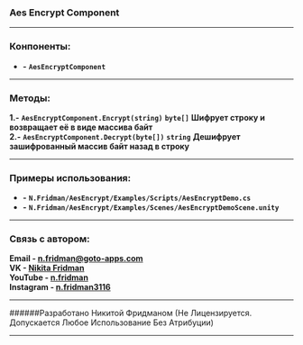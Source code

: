 ﻿### Aes Encrypt Component

---

### Конпоненты:
- **-** **`AesEncryptComponent`**

---

### Методы:
**1.-** **`AesEncryptComponent.Encrypt(string)`** **`byte[]`** **Шифрует строку и возвращает её в виде массива байт**\
**2.-** **`AesEncryptComponent.Decrypt(byte[])`** **`string`** **Дешифрует зашифрованный массив байт назад в строку**

---

### Примеры использования:

- **-** **`N.Fridman/AesEncrypt/Examples/Scripts/AesEncryptDemo.cs`**
- **-** **`N.Fridman/AesEncrypt/Examples/Scenes/AesEncryptDemoScene.unity`**

---

### Связь с автором:

**Email - n.fridman@goto-apps.com** \
**VK - [Nikita Fridman](https://vk.com/id561232651)** \
**YouTube - [n.fridman](https://www.youtube.com/channel/UCU6q5jm1oWMB660w_CGSmVA/)** \
**Instagram - [n.fridman3116](https://www.instagram.com/n.fridman3116/)** 

---

######Разработано Никитой Фридманом (Не Лицензируется. Допускается Любое Использование Без Атрибуции)

---